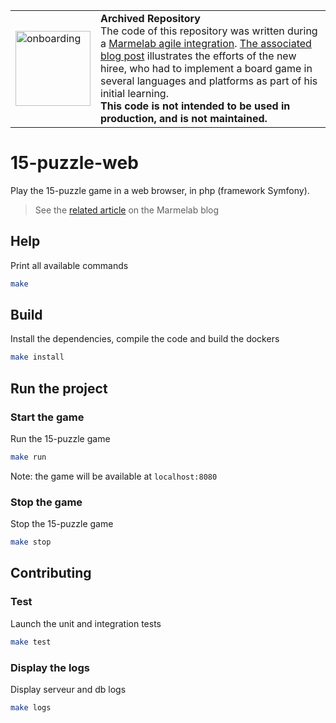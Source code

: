 <table>
        <tr>
            <td><img width="120" src="https://cdnjs.cloudflare.com/ajax/libs/octicons/8.5.0/svg/rocket.svg" alt="onboarding" /></td>
            <td><strong>Archived Repository</strong><br />
            The code of this repository was written during a <a href="https://marmelab.com/blog/2018/09/05/agile-integration.html">Marmelab agile integration</a>. <a href="https://marmelab.com/blog/2018/01/08/jeu-du-taquin-en-php.html">The associated blog post</a> illustrates the efforts of the new hiree, who had to implement a board game in several languages and platforms as part of his initial learning.<br />
        <strong>This code is not intended to be used in production, and is not maintained.</strong>
        </td>
        </tr>
</table>

# 15-puzzle-web

Play the 15-puzzle game in a web browser, in php (framework Symfony).

> See the [related article](https://marmelab.com/blog/2018/01/08/jeu-du-taquin-en-php.html) on the Marmelab blog

## Help

Print all available commands

```bash
make
```

## Build

Install the dependencies, compile the code and build the dockers

```bash
make install
```

## Run the project

### Start the game

Run the 15-puzzle game

```bash
make run
```

Note: the game will be available at `localhost:8080`

### Stop the game

Stop the 15-puzzle game

```bash
make stop
```

## Contributing

### Test

Launch the unit and integration tests

```bash
make test
```

### Display the logs

Display serveur and db logs

```bash
make logs
```
